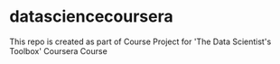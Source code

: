 datasciencecoursera
===================

This repo is created as part of Course Project for 'The Data Scientist's Toolbox' Coursera Course
